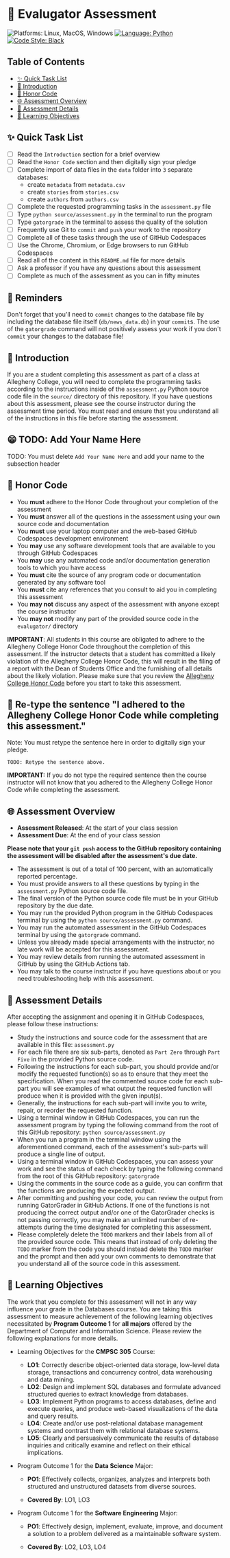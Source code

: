 # 🚀 Evalugator Assessment

![Platforms: Linux, MacOS, Windows](https://img.shields.io/badge/Platform-Linux%20%7C%20MacOS%20%7C%20Windows-blue.svg)
[![Language: Python](https://img.shields.io/badge/Language-Python-blue.svg)](https://www.python.org/)
[![Code Style: Black](https://img.shields.io/badge/Code%20Style-Black-blue.svg)](https://github.com/psf/black)

## Table of Contents

* [✨ Quick Task List](#-quick-task-list)
* [🧗 Introduction](#-introduction)
* [🚧 Honor Code](#-honor-code)
* [🌐 Assessment Overview](#-assessment-overview)
* [🔬 Assessment Details](#-assessment-details)
* [📙 Learning Objectives](#-learning-objectives)

## ✨ Quick Task List

- [ ] Read the `Introduction` section for a brief overview
- [ ] Read the `Honor Code` section and then digitally sign your pledge
- [ ] Complete import of data files in the `data` folder into `3` separate databases:
  - create `metadata` from `metadata.csv`
  - create `stories` from `stories.csv`
  - create `authors` from `authors.csv`
- [ ] Complete the requested programming tasks in the `assessment.py` file
- [ ] Type `python source/assessment.py` in the terminal to run the program
- [ ] Type `gatorgrade` in the terminal to assess the quality of the solution
- [ ] Frequently use Git to `commit` and `push` your work to the repository
- [ ] Complete all of these tasks through the use of GitHub Codespaces
- [ ] Use the Chrome, Chromium, or Edge browsers to run GitHub Codespaces
- [ ] Read all of the content in this `README.md` file for more details
- [ ] Ask a professor if you have any questions about this assessment
- [ ] Complete as much of the assessment as you can in fifty minutes

## 🤯 Reminders

Don't forget that you'll need to `commit` changes to the database file by
including the database file itself (`db/news_data.db`) in your `commit`s. The
use of the `gatorgrade` command will not positively assess your work if you
don't `commit` your changes to the database file!

## 🧗 Introduction

If you are a student completing this assessment as part of a class at Allegheny
College, you will need to complete the programming tasks according to the
instructions inside of the `assessment.py` Python source code file in the
`source/` directory of this repository. If you have questions about this
assessment, please see the course instructor during the assessment time period.
You must read and ensure that you understand all of the instructions in this
file before starting the assessment.

## 😁 TODO: Add Your Name Here

TODO: You must delete `Add Your Name Here` and add your name to the subsection header

## 🚧 Honor Code

- You **must** adhere to the Honor Code throughout your completion of the assessment
- You **must** answer all of the questions in the assessment using your own source code and documentation
- You **must** use your laptop computer and the web-based GitHub Codespaces development environment
- You **may** use any software development tools that are available to you through GitHub Codespaces
- You **may** use any automated code and/or documentation generation tools to which you have access
- You **must** cite the source of any program code or documentation generated by any software tool
- You **must** cite any references that you consult to aid you in completing this assessment
- You **may not** discuss any aspect of the assessment with anyone except the course instructor
- You **may not** modify any part of the provided source code in the `evalugator/` directory

**IMPORTANT**: All students in this course are obligated to adhere to the
Allegheny College Honor Code throughout the completion of this assessment. If
the instructor detects that a student has committed a likely violation of the
Allegheny College Honor Code, this will result in the filing of a report with
the Dean of Students Office and the furnishing of all details about the likely
violation. Please make sure that you review the [Allegheny College Honor
Code](https://sites.allegheny.edu/about/honor-code/) before you start to take
this assessment.

## 🌟 Re-type the sentence "I adhered to the Allegheny College Honor Code while completing this assessment."

Note: You must retype the sentence here in order to digitally sign your pledge.

`TODO: Retype the sentence above.`

**IMPORTANT:** If you do not type the required sentence then the course
instructor will not know that you adhered to the Allegheny College Honor Code
while completing the assessment.

## 🌐 Assessment Overview

- **Assessment Released**: At the start of your class session
- **Assessment Due**: At the end of your class session

**Please note that your `git push` access to the GitHub repository containing
the assessment will be disabled after the assessment's due date.**

- The assessment is out of a total of 100 percent, with an automatically reported percentage.
- You must provide answers to all these questions by typing in the `assessment.py` Python source code file.
- The final version of the Python source code file must be in your GitHub repository by the due date.
- You may run the provided Python program in the GitHub Codespaces terminal by using the `python source/assessment.py` command.
- You may run the automated assessment in the GitHub Codespaces terminal by using the `gatorgrade` command.
- Unless you already made special arrangements with the instructor, no late work will be accepted for this assessment.
- You may review details from running the automated assessment in GitHub by using the GitHub Actions tab.
- You may talk to the course instructor if you have questions about or you need troubleshooting help with this assessment.

## 🔬 Assessment Details

After accepting the assignment and opening it in GitHub Codespaces, please follow these instructions:

- Study the instructions and source code for the assessment that are available in this file: `assessment.py`
- For each file there are six sub-parts, denoted as `Part Zero` through `Part Five` in the provided Python source code.
- Following the instructions for each sub-part, you should provide and/or modify the requested function(s) so as to
ensure that they meet the specification. When you read the commented source code for each sub-part you will see examples
of what output the requested function will produce when it is provided with the given input(s).
- Generally, the instructions for each sub-part will invite you to write, repair, or reorder the requested function.
- Using a terminal window in GitHub Codespaces, you can run the assessment program by typing the following command from
the root of this GitHub repository: `python source/assessment.py`
- When you run a program in the terminal window using the aforementioned command, each of the assessment's sub-parts
will produce a single line of output.
- Using a terminal window in GitHub Codespaces, you can assess your work and see the status of each check by typing the
following command from the root of this GitHub repository: `gatorgrade`
- Using the comments in the source code as a guide, you can confirm that the functions are producing the expected output.
- After committing and pushing your code, you can review the output from running GatorGrader in GitHub Actions. If one
of the functions is not producing the correct output and/or one of the GatorGrader checks is not passing correctly, you
may make an unlimited number of re-attempts during the time designated for completing this assessment.
- Please completely delete the `TODO` markers and their labels from all of the provided source code. This means that
instead of only deleting the `TODO` marker from the code you should instead delete the `TODO` marker and the prompt and
then add your own comments to demonstrate that you understand all of the source code in this assessment.

## 📙 Learning Objectives

The work that you complete for this assessment will not in any way influence
your grade in the Databases course. You are taking this
assessment to measure achievement of the following learning objectives
necessitated by **Program Outcome 1** for **all majors** offered by the
Department of Computer and Information Science. Please review the following
explanations for more details.

- Learning Objectives for the **CMPSC 305** Course:

    - **LO1**: Correctly describe object-oriented data storage, low-level data storage, transactions and concurrency control, data warehousing and data mining.
    - **LO2**: Design and implement SQL databases and formulate advanced structured queries to extract knowledge from databases.
    - **LO3**: Implement Python programs to access databases, define and execute queries, and produce web-based visualizations of the data and query results.
    - **LO4**: Create and/or use post-relational database management systems and contrast them with relational database systems.
    - **LO5**: Clearly and persuasively communicate the results of database inquiries and critically examine and reflect on their ethical implications.

- Program Outcome 1 for the **Data Science** Major:

    - **PO1**: Effectively collects, organizes, analyzes and interprets both
    structured and unstructured datasets from diverse sources.

    - **Covered By**: LO1, LO3

- Program Outcome 1 for the **Software Engineering** Major:

    - **PO1**: Effectively design, implement, evaluate, improve, and document a
    solution to a problem delivered as a maintainable software system.

    - **Covered By**: LO2, LO3, LO4
